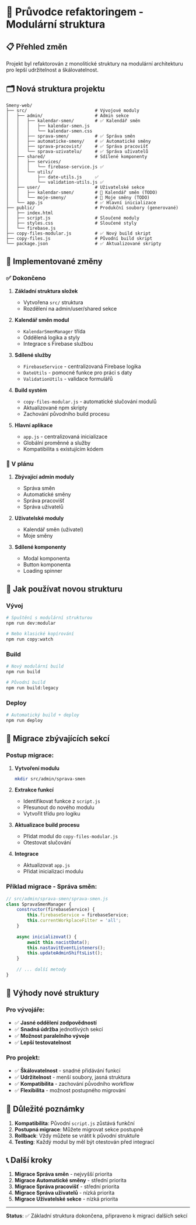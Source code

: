# 🚀 Průvodce refaktoringem - Modulární struktura

## 📋 Přehled změn

Projekt byl refaktorován z monolitické struktury na modulární architekturu pro lepší udržitelnost a škálovatelnost.

## 🗂️ Nová struktura projektu

```
Smeny-web/
├── src/                          # Vývojové moduly
│   ├── admin/                    # Admin sekce
│   │   ├── kalendar-smen/        # ✅ Kalendář směn
│   │   │   ├── kalendar-smen.js
│   │   │   └── kalendar-smen.css
│   │   ├── sprava-smen/          # ✅ Správa směn
│   │   ├── automaticke-smeny/    # ✅ Automatické směny
│   │   ├── sprava-pracovist/     # ✅ Správa pracovišť
│   │   └── sprava-uzivatelu/     # ✅ Správa uživatelů
│   ├── shared/                   # Sdílené komponenty
│   │   ├── services/
│   │   │   └── firebase-service.js ✅
│   │   └── utils/
│   │       ├── date-utils.js     ✅
│   │       └── validation-utils.js ✅
│   ├── user/                     # Uživatelské sekce
│   │   ├── kalendar-smen/        # 🔄 Kalendář směn (TODO)
│   │   └── moje-smeny/           # 🔄 Moje směny (TODO)
│   └── app.js                    # ✅ Hlavní inicializace
├── public/                       # Produkční soubory (generované)
│   ├── index.html
│   ├── script.js                 # Sloučené moduly
│   ├── styles.css                # Sloučené styly
│   └── firebase.js
├── copy-files-modular.js         # ✅ Nový build skript
├── copy-files.js                 # Původní build skript
└── package.json                  # ✅ Aktualizované skripty
```

## 🎯 Implementované změny

### ✅ Dokončeno

1. **Základní struktura složek**
   - Vytvořena `src/` struktura
   - Rozdělení na admin/user/shared sekce

2. **Kalendář směn modul**
   - `KalendarSmenManager` třída
   - Oddělená logika a styly
   - Integrace s Firebase službou

3. **Sdílené služby**
   - `FirebaseService` - centralizovaná Firebase logika
   - `DateUtils` - pomocné funkce pro práci s daty
   - `ValidationUtils` - validace formulářů

4. **Build systém**
   - `copy-files-modular.js` - automatické slučování modulů
   - Aktualizované npm skripty
   - Zachování původního build procesu

5. **Hlavní aplikace**
   - `app.js` - centralizovaná inicializace
   - Globální proměnné a služby
   - Kompatibilita s existujícím kódem

### 🔄 V plánu

1. **Zbývající admin moduly**
   - Správa směn
   - Automatické směny
   - Správa pracovišť
   - Správa uživatelů

2. **Uživatelské moduly**
   - Kalendář směn (uživatel)
   - Moje směny

3. **Sdílené komponenty**
   - Modal komponenta
   - Button komponenta
   - Loading spinner

## 🚀 Jak používat novou strukturu

### Vývoj

```bash
# Spuštění s modulární strukturou
npm run dev:modular

# Nebo klasické kopírování
npm run copy:watch
```

### Build

```bash
# Nový modulární build
npm run build

# Původní build
npm run build:legacy
```

### Deploy

```bash
# Automatický build + deploy
npm run deploy
```

## 📝 Migrace zbývajících sekcí

### Postup migrace:

1. **Vytvoření modulu**
   ```bash
   mkdir src/admin/sprava-smen
   ```

2. **Extrakce funkcí**
   - Identifikovat funkce z `script.js`
   - Přesunout do nového modulu
   - Vytvořit třídu pro logiku

3. **Aktualizace build procesu**
   - Přidat modul do `copy-files-modular.js`
   - Otestovat slučování

4. **Integrace**
   - Aktualizovat `app.js`
   - Přidat inicializaci modulu

### Příklad migrace - Správa směn:

```javascript
// src/admin/sprava-smen/sprava-smen.js
class SpravaSmenManager {
    constructor(firebaseService) {
        this.firebaseService = firebaseService;
        this.currentWorkplaceFilter = 'all';
    }
    
    async inicializovat() {
        await this.nacistData();
        this.nastavitEventListeners();
        this.updateAdminShiftsList();
    }
    
    // ... další metody
}
```

## 🔧 Výhody nové struktury

### Pro vývojáře:
- ✅ **Jasné oddělení zodpovědností**
- ✅ **Snadná údržba** jednotlivých sekcí
- ✅ **Možnost paralelního vývoje**
- ✅ **Lepší testovatelnost**

### Pro projekt:
- ✅ **Škálovatelnost** - snadné přidávání funkcí
- ✅ **Udržitelnost** - menší soubory, jasná struktura
- ✅ **Kompatibilita** - zachování původního workflow
- ✅ **Flexibilita** - možnost postupného migrování

## 🚨 Důležité poznámky

1. **Kompatibilita**: Původní `script.js` zůstává funkční
2. **Postupná migrace**: Můžete migrovat sekce postupně
3. **Rollback**: Vždy můžete se vrátit k původní struktuře
4. **Testing**: Každý modul by měl být otestován před integrací

## 📞 Další kroky

1. **Migrace Správa směn** - nejvyšší priorita
2. **Migrace Automatické směny** - střední priorita  
3. **Migrace Správa pracovišť** - střední priorita
4. **Migrace Správa uživatelů** - nízká priorita
5. **Migrace Uživatelské sekce** - nízká priorita

---

**Status**: ✅ Základní struktura dokončena, připraveno k migraci dalších sekcí
